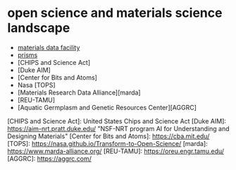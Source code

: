 # open science and materials science landscape

* [materials data facility][mdf]
* [prisms] 
* [CHIPS and Science Act]
* [Duke AIM]
* [Center for Bits and Atoms]
* Nasa [TOPS]
* [Materials Research Data Alliance][marda]
* [REU-TAMU]
* [Aquatic Germplasm and Genetic Resources Center][AGGRC]

[mdf]: https://materialsdatafacility.org/ "A simple way to publish, discover, and access materials datasets"
[prisms]: http://www.prisms-center.org
[CHIPS and Science Act]: United States Chips and Science Act
[Duke AIM]: https://aim-nrt.pratt.duke.edu/ "NSF-NRT program AI for Understanding and Designing Materials"
[Center for Bits and Atoms]: https://cba.mit.edu/
[TOPS]: https://nasa.github.io/Transform-to-Open-Science/
[marda]: https://www.marda-alliance.org/
[REU-TAMU]: https://oreu.engr.tamu.edu/
[AGGRC]: https://aggrc.com/